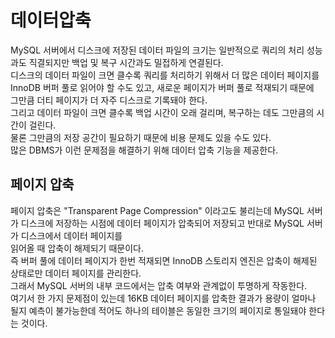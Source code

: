 # 데이터압축
MySQL 서버에서 디스크에 저장된 데이터 파일의 크기는 일반적으로 쿼리의 처리 성능과도 직결되지만 백업 및 복구 시간과도 밀접하게 연결된다.  
디스크의 데이터 파일이 크면 클수록 쿼리를 처리하기 위해서 더 많은 데이터 페이지를 InnoDB 버퍼 풀로 읽어야 할 수도 있고, 새로운 페이지가 버퍼 풀로 적재되기 때문에  
그만큼 더티 페이지가 더 자주 디스크로 기록돼야 한다.  
그리고 데이터 파일이 크면 클수록 백업 시간이 오래 걸리며, 복구하는 데도 그만큼의 시간이 걸린다.  
물론 그만큼의 저장 공간이 필요하기 때문에 비용 문제도 있을 수도 있다.  
많은 DBMS가 이런 문제점을 해결하기 위해 데이터 압축 기능을 제공한다.  
## 페이지 압축
페이지 압축은 "Transparent Page Compression" 이라고도 불리는데 MySQL 서버가 디스크에 저장하는 시점에 데이터 페이지가 압축되어 저장되고 반대로 MySQL 서버가 디스크에서 데이터 페이지를  
읽어올 때 압축이 해제되기 때문이다.  
즉 버퍼 풀에 데이터 페이지가 한번 적재되면 InnoDB 스토리지 엔진은 압축이 해제된 상태로만 데이터 페이지를 관리한다.  
그래서 MySQL 서버의 내부 코드에서는 압축 여부와 관계없이 투명하게 작동한다.  
여기서 한 가지 문제점이 있는데 16KB 데이터 페이지를 압축한 결과가 용량이 얼마나 될지 예측이 불가능한데 적어도 하나의 테이블은 동일한 크기의 페이지로 통일돼야 한다는 것이다.  
